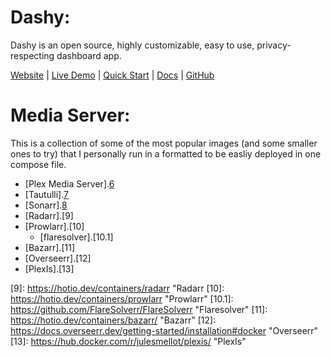 # Dashy: #

Dashy is an open source, highly customizable, easy to use, privacy-respecting dashboard app. 

[Website][1] |  [Live Demo][4] |  [Quick Start][2] |  [Docs][3] |  [GitHub][5]

[1]: https://dashy.to                               "Website"
[2]: https://dashy.to/docs/quick-start              "Quick Start"
[3]: https://dashy.to/docs                          "Docs"
[4]: https://demo.dashy.to                          "Live Demo"
[5]: https://github.com/lissy93/dashy               "GitHub"

# Media Server: #

This is a collection of some of the most popular images (and some smaller ones to try) that I personally run in a formatted to be easliy deployed in one compose file.

- [Plex Media Server].[6]
- [Tautulli].[7]
- [Sonarr].[8]
- [Radarr].[9]
- [Prowlarr].[10]
   - [flaresolver].[10.1]
- [Bazarr].[11]
- [Overseerr].[12]
- [PlexIs].[13]

[6]: https://hub.docker.com/r/plexinc/pms-docker/   "Plex Media Server"
[7]: https://hub.docker.com/r/tautulli/tautulli/ "Tautulli"
[8]: https://hotio.dev/containers/sonarr "Sonarr"
[9]: https://hotio.dev/containers/radarr "Radarr
[10]: https://hotio.dev/containers/prowlarr "Prowlarr"
[10.1]: https://github.com/FlareSolverr/FlareSolverr "Flaresolver"
[11]: https://hotio.dev/containers/bazarr/ "Bazarr"
[12]: https://docs.overseerr.dev/getting-started/installation#docker "Overseerr"
[13]: https://hub.docker.com/r/julesmellot/plexis/ "PlexIs"

